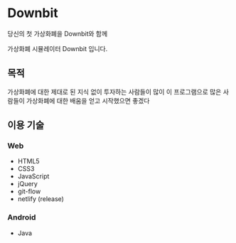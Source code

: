 # Downbit

당신의 첫 가상화폐을 Downbit와 함께

가상화폐 시뮬레이터 Downbit 입니다.

## 목적

가상화폐에 대한 제대로 된 지식 없이 투자하는 사람들이 많이 이 프로그램으로 많은 사람들이 가상화폐에 대한 배움을 얻고 시작했으면 좋겠다

## 이용 기술

### Web

- HTML5
- CSS3
- JavaScript
- jQuery
- git-flow
- netlify (release)

### Android

- Java
